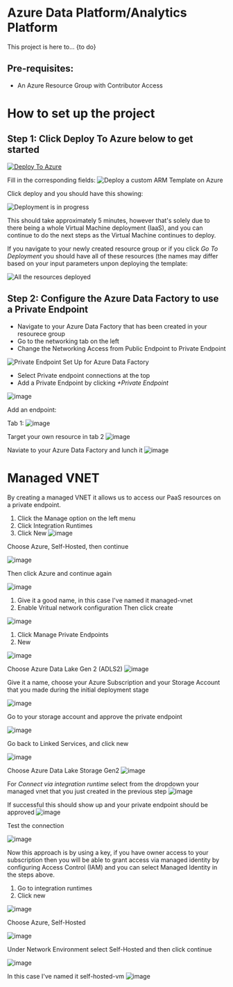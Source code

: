 # Azure Data Platform/Analytics Platform
This project is here to... {to do}

## Pre-requisites:
- An Azure Resource Group with Contributor Access

# How to set up the project

## Step 1: Click Deploy To Azure below to get started

[![Deploy To Azure](https://aka.ms/deploytoazurebutton)](https://portal.azure.com/#create/Microsoft.Template/uri/https%3A%2F%2Fraw.githubusercontent.com%2Fsalmanmkc%2Ftemplatedeployment%2Fmain%2Ftemplate.json)

Fill in the corresponding fields:
![Deploy a custom ARM Template on Azure](https://user-images.githubusercontent.com/32169182/110212845-42bf6b00-7e95-11eb-9fc3-55247d4302ec.png)

Click deploy and you should have this showing:


![Deployment is in progress](https://user-images.githubusercontent.com/32169182/110212922-95008c00-7e95-11eb-8e3e-887ce5e1f011.png)




This should take approximately 5 minutes, however that's solely due to there being a whole Virtual Machine deployment (IaaS), and you can continue to do the next steps as the Virtual Machine continues to deploy.

If you navigate to your newly created resource group or if you click *Go To Deployment* you should have all of these resources (the names may differ based on your input parameters unpon deploying the template:



![All the resources deployed](https://user-images.githubusercontent.com/32169182/110212984-f163ab80-7e95-11eb-89c1-0c1f12b2bbca.png)


## Step 2: Configure the Azure Data Factory to use a Private Endpoint
- Navigate to your Azure Data Factory that has been created in your resourece group
- Go to the networking tab on the left
- Change the Networking Access from Public Endpoint to Private Endpoint

![Private Endpoint Set Up for Azure Data Factory](https://user-images.githubusercontent.com/32169182/110213255-245a6f00-7e97-11eb-8e95-336beeaecc95.png)

- Select Private endpoint connections at the top
- Add a Private Endpoint by clicking *+Private Endpoint*

![image](https://user-images.githubusercontent.com/32169182/110213333-7c917100-7e97-11eb-9933-1954045994c4.png)

Add an endpoint:

Tab 1:
![image](https://user-images.githubusercontent.com/32169182/110741470-97177180-822c-11eb-9238-f14e1dd2cd86.png)

Target your own resource in tab 2
![image](https://user-images.githubusercontent.com/32169182/110741578-d47bff00-822c-11eb-9e98-c71b5d6ce10e.png)

Naviate to your Azure Data Factory and lunch it
![image](https://user-images.githubusercontent.com/32169182/110761884-241bf400-8248-11eb-97fa-7d50dbc29956.png)


# Managed VNET
By creating a managed VNET it allows us to access our PaaS resources on a private endpoint.

1. Click the Manage option on the left menu
2. Click Integration Runtimes
3. Click New 
![image](https://user-images.githubusercontent.com/32169182/112648343-57ae6f00-8e41-11eb-85d4-18a2d4fffd81.png)

Choose Azure, Self-Hosted, then continue

![image](https://user-images.githubusercontent.com/32169182/112648784-c4c20480-8e41-11eb-9b4f-8b16e0f58782.png)

Then click Azure and continue again

![image](https://user-images.githubusercontent.com/32169182/112648937-e6bb8700-8e41-11eb-9901-14cd99603603.png)

1. Give it a good name, in this case I've named it managed-vnet
2. Enable Vritual network configuration
Then click create

![image](https://user-images.githubusercontent.com/32169182/112649193-1c607000-8e42-11eb-95ea-50202c2f9daf.png)


1. Click Manage Private Endpoints
2. New

![image](https://user-images.githubusercontent.com/32169182/112649804-aa3c5b00-8e42-11eb-9e42-93b858179546.png)


Choose Azure Data Lake Gen 2 (ADLS2)
![image](https://user-images.githubusercontent.com/32169182/112958691-a35f6200-913a-11eb-8e6e-3e3f6efeebe3.png)


Give it a name, choose your Azure Subscription and your Storage Account that you made during the initial deployment stage


![image](https://user-images.githubusercontent.com/32169182/112960444-541a3100-913c-11eb-86e6-97521d3d632e.png)


Go to your storage account and approve the private endpoint

![image](https://user-images.githubusercontent.com/32169182/112960855-bd01a900-913c-11eb-839a-b4eb1aa5f727.png)


Go back to Linked Services, and click new

![image](https://user-images.githubusercontent.com/32169182/112961071-ee7a7480-913c-11eb-83d1-d379eea1fdad.png)


Choose Azure Data Lake Storage Gen2
![image](https://user-images.githubusercontent.com/32169182/112961136-ff2aea80-913c-11eb-8aa7-aa8f278731c0.png)


For *Connect via integration runtime* select from the dropdown your managed vnet that you just created in the previous step
![image](https://user-images.githubusercontent.com/32169182/112961505-592bb000-913d-11eb-825d-6be05b84eacb.png)


If successful this should show up and your private endpoint should be approved
![image](https://user-images.githubusercontent.com/32169182/112961652-79f40580-913d-11eb-9409-f9f157f9615c.png)


Test the connection

![image](https://user-images.githubusercontent.com/32169182/112961913-ba538380-913d-11eb-93e0-c82429e53dd2.png)


Now this approach is by using a key, if you have owner access to your subscription then you will be able to grant access via managed identity by configuring Access Control (IAM) and you can select Managed Identity in the steps above.


1) Go to integration runtimes
2) Click new


![image](https://user-images.githubusercontent.com/32169182/113283049-a778b480-92df-11eb-85e6-a229e9fa58cc.png)


Choose Azure, Self-Hosted

![image](https://user-images.githubusercontent.com/32169182/113283159-cb3bfa80-92df-11eb-8b58-9dd909e897d0.png)


Under Network Environment select Self-Hosted and then click continue

![image](https://user-images.githubusercontent.com/32169182/113283205-ddb63400-92df-11eb-802d-3858cec9b9b2.png)


In this case I've named it self-hosted-vm
![image](https://user-images.githubusercontent.com/32169182/113283289-050d0100-92e0-11eb-869f-3b22637a1093.png)


